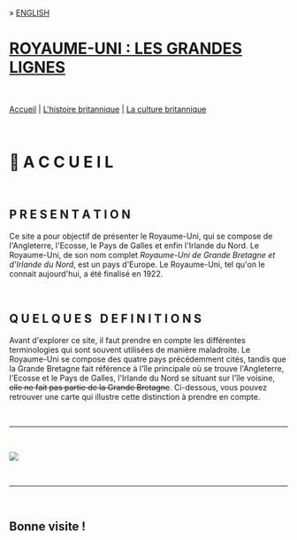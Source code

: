 » [ENGLISH](https://marineregnier.github.io/Royaume-Uni/en)

# **<ins>ROYAUME-UNI : LES GRANDES LIGNES</ins>**

&nbsp;

[Accueil](./index.md) | [L'histoire britannique](./Histoire) | [La culture britannique](./Culture)


&nbsp;

# 📍 **A C C U E I L**

&nbsp;

## **P R E S E N T A T I O N**

Ce site a pour objectif de présenter le Royaume-Uni, qui se compose de l'Angleterre, l'Ecosse, le Pays de Galles et enfin l'Irlande du Nord. Le Royaume-Uni, de son nom complet _Royaume-Uni de Grande Bretagne et d'Irlande du Nord_, est un pays d'Europe. Le Royaume-Uni, tel qu'on le connait aujourd'hui, a été finalisé en 1922.

&nbsp;

## **Q U E L Q U E S &nbsp; D E F I N I T I O N S**

Avant d'explorer ce site, il faut prendre en compte les différentes terminologies qui sont souvent utilisées de manière maladroite. Le Royaume-Uni se compose des quatre pays précédemment cités, tandis que la Grande Bretagne fait référence à l'île principale où se trouve l'Angleterre, l'Ecosse et le Pays de Galles, l'Irlande du Nord se situant sur l'île voisine, ~~elle ne fait pas partie de la Grande Bretagne~~. Ci-dessous, vous pouvez retrouver une carte qui illustre cette distinction à prendre en compte.

&nbsp;

-----------------------------
&nbsp;

![](http://image.noelshack.com/fichiers/2021/37/5/1631895543-carte.png)

&nbsp;

-----------------------------


&nbsp;

## **Bonne visite !**

&nbsp;
